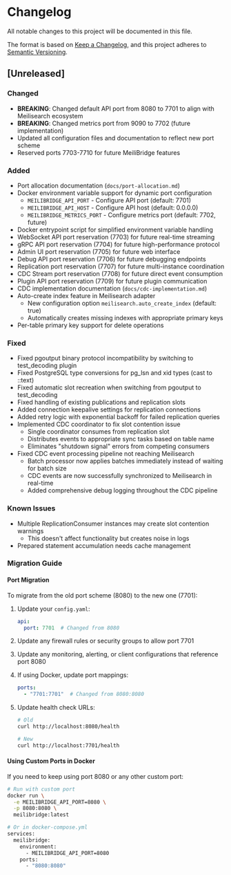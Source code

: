 # Changelog

All notable changes to this project will be documented in this file.

The format is based on [Keep a Changelog](https://keepachangelog.com/en/1.0.0/),
and this project adheres to [Semantic Versioning](https://semver.org/spec/v2.0.0.html).

## [Unreleased]

### Changed
- **BREAKING**: Changed default API port from 8080 to 7701 to align with Meilisearch ecosystem
- **BREAKING**: Changed metrics port from 9090 to 7702 (future implementation)
- Updated all configuration files and documentation to reflect new port scheme
- Reserved ports 7703-7710 for future MeiliBridge features

### Added
- Port allocation documentation (`docs/port-allocation.md`)
- Docker environment variable support for dynamic port configuration
  - `MEILIBRIDGE_API_PORT` - Configure API port (default: 7701)
  - `MEILIBRIDGE_API_HOST` - Configure API host (default: 0.0.0.0)
  - `MEILIBRIDGE_METRICS_PORT` - Configure metrics port (default: 7702, future)
- Docker entrypoint script for simplified environment variable handling
- WebSocket API port reservation (7703) for future real-time streaming
- gRPC API port reservation (7704) for future high-performance protocol
- Admin UI port reservation (7705) for future web interface
- Debug API port reservation (7706) for future debugging endpoints
- Replication port reservation (7707) for future multi-instance coordination
- CDC Stream port reservation (7708) for future direct event consumption
- Plugin API port reservation (7709) for future plugin communication
- CDC implementation documentation (`docs/cdc-implementation.md`)
- Auto-create index feature in Meilisearch adapter
  - New configuration option `meilisearch.auto_create_index` (default: true)
  - Automatically creates missing indexes with appropriate primary keys
- Per-table primary key support for delete operations

### Fixed
- Fixed pgoutput binary protocol incompatibility by switching to test_decoding plugin
- Fixed PostgreSQL type conversions for pg_lsn and xid types (cast to ::text)
- Fixed automatic slot recreation when switching from pgoutput to test_decoding
- Fixed handling of existing publications and replication slots
- Added connection keepalive settings for replication connections
- Added retry logic with exponential backoff for failed replication queries
- Implemented CDC coordinator to fix slot contention issue
  - Single coordinator consumes from replication slot
  - Distributes events to appropriate sync tasks based on table name
  - Eliminates "shutdown signal" errors from competing consumers
- Fixed CDC event processing pipeline not reaching Meilisearch
  - Batch processor now applies batches immediately instead of waiting for batch size
  - CDC events are now successfully synchronized to Meilisearch in real-time
  - Added comprehensive debug logging throughout the CDC pipeline

### Known Issues
- Multiple ReplicationConsumer instances may create slot contention warnings
  - This doesn't affect functionality but creates noise in logs
- Prepared statement accumulation needs cache management

### Migration Guide

#### Port Migration
To migrate from the old port scheme (8080) to the new one (7701):

1. Update your `config.yaml`:
   ```yaml
   api:
     port: 7701  # Changed from 8080
   ```

2. Update any firewall rules or security groups to allow port 7701

3. Update any monitoring, alerting, or client configurations that reference port 8080

4. If using Docker, update port mappings:
   ```yaml
   ports:
     - "7701:7701"  # Changed from 8080:8080
   ```

5. Update health check URLs:
   ```bash
   # Old
   curl http://localhost:8080/health
   
   # New
   curl http://localhost:7701/health
   ```

#### Using Custom Ports in Docker

If you need to keep using port 8080 or any other custom port:

```bash
# Run with custom port
docker run \
  -e MEILIBRIDGE_API_PORT=8080 \
  -p 8080:8080 \
  meilibridge:latest

# Or in docker-compose.yml
services:
  meilibridge:
    environment:
      - MEILIBRIDGE_API_PORT=8080
    ports:
      - "8080:8080"
```